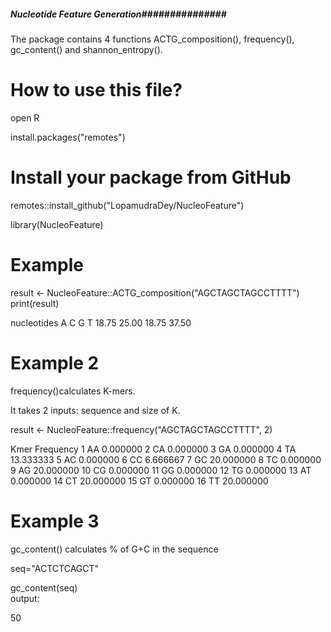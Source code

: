##### Nucleotide Feature Generation###############
The package contains 4 functions ACTG_composition(), frequency(), gc_content() and shannon_entropy().
# How to use this file?  

open R  

install.packages("remotes")
# Install your package from GitHub
remotes::install_github("LopamudraDey/NucleoFeature")   

library(NucleoFeature)
# Example 
result <- NucleoFeature::ACTG_composition("AGCTAGCTAGCCTTTT")
print(result)

nucleotides
    A     C     G     T 
18.75 25.00 18.75 37.50

# Example 2
frequency()calculates K-mers.  

It takes 2 inputs: sequence and size of K.

 
result <- NucleoFeature::frequency("AGCTAGCTAGCCTTTT", 2)  

   Kmer Frequency
1    AA  0.000000
2    CA  0.000000
3    GA  0.000000
4    TA 13.333333
5    AC  0.000000
6    CC  6.666667
7    GC 20.000000
8    TC  0.000000
9    AG 20.000000
10   CG  0.000000
11   GG  0.000000
12   TG  0.000000
13   AT  0.000000
14   CT 20.000000
15   GT  0.000000
16   TT 20.000000


# Example 3  

gc_content() calculates % of G+C in the sequence   

seq="ACTCTCAGCT"

 
gc_content(seq)  
output:  

50
